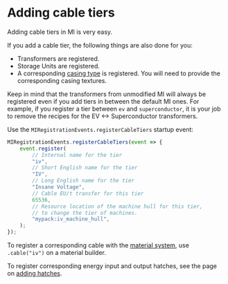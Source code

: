 # Adding cable tiers
Adding cable tiers in MI is very easy.

If you add a cable tier, the following things are also done for you:
- Transformers are registered.
- Storage Units are registered.
- A corresponding [casing type](ADDING_MACHINES.md#adding-new-casing-types) is registered.
You will need to provide the corresponding casing textures.

Keep in mind that the transformers from unmodified MI will
always be registered even if you add tiers in between the default MI ones.
For example, if you register a tier between `ev` and `superconductor`,
it is your job to remove the recipes for the EV <-> Superconductor transformers.

Use the `MIRegistrationEvents.registerCableTiers` startup event:
```js
MIRegistrationEvents.registerCableTiers(event => {
    event.register(
        // Internal name for the tier
        "iv",
        // Short English name for the tier
        "IV",
        // Long English name for the tier
        "Insane Voltage",
        // Cable EU/t transfer for this tier
        65536,
        // Resource location of the machine hull for this tier,
        // to change the tier of machines.
        "mypack:iv_machine_hull",
    );
});
```

To register a corresponding cable with the [material system](ADDING_MATERIALS.md),
use `.cable("iv")` on a material builder.

To register corresponding energy input and output hatches,
see the page on [adding hatches](ADDING_HATCHES.md).
